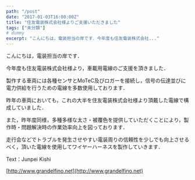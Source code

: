 ```yaml
---
path: "/post"
date: "2017-01-03T16:00:00Z"
title: "住友電装株式会社様よりご支援いただきました"
tags: ["未分類"]
# dummy
excerpt: "こんにちは，電装担当の岸です．今年度も住友電装株式会社..."
---
```




[](03-1.jpg)

こんにちは，電装担当の岸です．

今年度も住友電装株式会社様より，車載用電線のご支援を頂きました．

製作する車両には各種センサとMoTeC及びロガーを接続し，信号の伝達並びに電力供給を行うための電線を多数使用しております．

昨年の車両においても，これの大半を住友電装株式会社様より頂戴した電線で構成していました．

また，昨年度同様，多種多様な太さ・被覆色を提供していただくことにより，製作時・問題解決時の作業効率向上を図っております．

走行会などでトラブルを発生させやすい電装周りの信頼性を少しでも向上させるべく，頂いた電線を使用してワイヤーハーネスを製作していきます．

Text：Junpei Kishi

[http://www.grandelfino.net](http://www.grandelfino.net)

